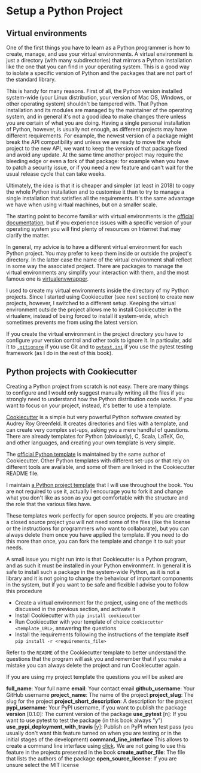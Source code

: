 # Setup a Python Project

## Virtual environments

One of the first things you have to learn as a Python programmer is how to create, manage, and use your virtual environments. A virtual environment is just a directory (with many subdirectories) that mirrors a Python installation like the one that you can find in your operating system. This is a good way to isolate a specific version of Python and the packages that are not part of the standard library.

This is handy for many reasons. First of all, the Python version installed system-wide (your Linux distribution, your version of Mac OS, Windows, or other operating system) shouldn't be tampered with. That Python installation and its modules are managed by the maintainer of the operating system, and in general it's not a good idea to make changes there unless you are certain of what you are doing. Having a single personal installation of Python, however, is usually not enough, as different projects may have different requirements. For example, the newest version of a package might break the API compatibility and unless we are ready to move the whole project to the new API, we want to keep the version of that package fixed and avoid any update. At the same time another project may require the bleeding edge or even a fork of that package: for example when you have to patch a security issue, or if you need a new feature and can't wait for the usual release cycle that can take weeks.

Ultimately, the idea is that it is cheaper and simpler (at least in 2018) to copy the whole Python installation and to customise it than to try to manage a single installation that satisfies all the requirements. It's the same advantage we have when using virtual machines, but on a smaller scale.

The starting point to become familiar with virtual environments is the [official documentation](https://docs.python.org/3/tutorial/venv.html), but if you experience issues with a specific version of your operating system you will find plenty of resources on Internet that may clarify the matter.

In general, my advice is to have a different virtual environment for each Python project. You may prefer to keep them inside or outside the project's directory. In the latter case the name of the virtual environment shall reflect in some way the associated project. There are packages to manage the virtual environments any simplify your interaction with them, and the most famous one is [virtualenvwrapper](https://virtualenvwrapper.readthedocs.io/en/latest/).

I used to create my virtual environments inside the directory of my Python projects. Since I started using Cookiecutter (see next section) to create new projects, however, I switched to a different setup. Keeping the virtual environment outside the project allows me to install Cookiecutter in the virtualenv, instead of being forced to install it system-wide, which sometimes prevents me from using the latest version.

If you create the virtual environment in the project directory you have to configure your version control and other tools to ignore it. In particular, add it to [`.gitignore`](https://git-scm.com/docs/gitignore) if you use Git and to [`pytest.ini`](https://docs.pytest.org/en/latest/reference.html#confval-norecursedirs) if you use the pytest testing framework (as I do in the rest of this book).

## Python projects with Cookiecutter

Creating a Python project from scratch is not easy. There are many things to configure and I would only suggest manually writing all the files if you strongly need to understand how the Python distribution code works. If you want to focus on your project, instead, it's better to use a template.

[Cookiecutter](https://cookiecutter.readthedocs.io/en/latest/) is a simple but very powerful Python software created by Audrey Roy Greenfeld. It creates directories and files with a template, and can create very complex set-ups, asking you a mere handful of questions. There are already templates for Python (obviously), C, Scala, LaTeX, Go, and other languages, and creating your own template is very simple.

The [official Python template](https://github.com/audreyr/cookiecutter-pypackage) is maintained by the same author of Cookiecutter. Other Python templates with different set-ups or that rely on different tools are available, and some of them are linked in the Cookiecutter README file.

I maintain [a Python project template](https://github.com/lgiordani/cookiecutter-pypackage) that I will use throughout the book. You are not required to use it, actually I encourage you to fork it and change what you don't like as soon as you get comfortable with the structure and the role that the various files have.

These templates work perfectly for open source projects. If you are creating a closed source project you will not need some of the files (like the license or the instructions for programmers who want to collaborate), but you can always delete them once you have applied the template. If you need to do this more than once, you can fork the template and change it to suit your needs.

A small issue you might run into is that Cookiecutter is a Python program, and as such it must be installed in your Python environment. In general it is safe to install such a package in the system-wide Python, as it is not a library and it is not going to change the behaviour of important components in the system, but if you want to be safe and flexible I advise you to follow this procedure

* Create a virtual environment for the project, using one of the methods discussed in the previous section, and activate it
* Install Cookiecutter with `pip install cookiecutter`
* Run Cookiecutter with your template of choice `cookiecutter <template_URL>`, answering the questions
* Install the requirements following the instructions of the template itself `pip install -r <requirements_file>`

Refer to the `README` of the Cookiecutter template to better understand the questions that the program will ask you and remember that if you make a mistake you can always delete the project and run Cookiecutter again.

If you are using my project template the questions you will be asked are

**full_name**: Your full name
**email**: Your contact email
**github_username**: Your GitHub username 
**project_name**: The name of the project
**project_slug**: The slug for the project
**project_short_description**: A description for the project
**pypi_username**: Your PyPI username, if you want to publish the package
**version** [0.1.0]: The current version of the package
**use_pytest** [n]: If you want to use pytest to test the package (in this book always "y")
**use_pypi_deployment_with_travis** [y]: Publish on PyPI when test pass (you usually don't want this feature turned on when you are testing or in the initial stages of the development)
**command_line_interface** This allows to create a command line interface using [click](https://github.com/pallets/click). We are not going to use this feature in the projects presented in the book
**create_author_file**: The file that lists the authors of the package
**open_source_license**: If you are unsure select the MIT license
